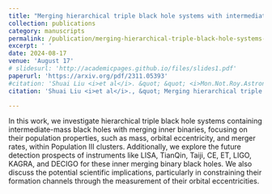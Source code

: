 ```yaml
---
title: "Merging hierarchical triple black hole systems with intermediate-mass black holes in population III star clusters"
collection: publications
category: manuscripts
permalink: /publication/merging-hierarchical-triple-black-hole-systems-with-intermediate-mass-black-holes-in-population-III-star-clusters
excerpt: ' '
date: 2024-08-17
venue: 'August 17'
# slidesurl: 'http://academicpages.github.io/files/slides1.pdf'
paperurl: 'https://arxiv.org/pdf/2311.05393'
#citation: 'Shuai Liu <i>et al</i>. &quot; &quot; <i>Mon.Not.Roy.Astron.Soc.</i>533 (2024) 2, 2262-2281.'
citation: 'Shuai Liu <i>et al</i>., &quot; Merging hierarchical triple black hole systems with intermediate-mass black holes in population III star clusters &quot; <i>Mon.Not.Roy.Astron.Soc.</i>533 (2024) 2, 2262-2281.'

---
```


In this work, we investigate hierarchical triple black hole systems containing intermediate-mass black holes with merging inner binaries, focusing on their population properties, such as mass, orbital eccentricity, and merger rates, within Population III clusters. Additionally, we explore the future detection prospects of instruments like LISA, TianQin, Taiji, CE, ET, LIGO, KAGRA, and DECIGO for these inner merging binary black holes. We also discuss the potential scientific implications, particularly in constraining their formation channels through the measurement of their orbital eccentricities.
